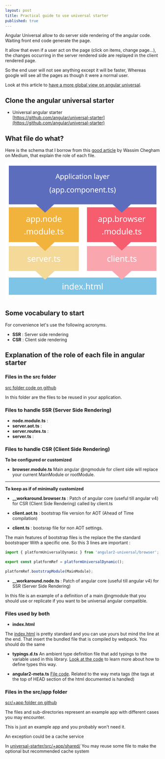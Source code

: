 ```yaml
---
layout: post
title: Practical guide to use universal starter
published: true
---
```


Angular Universal allow to do server side rendering of the angular code.
Waiting front end code generate the page.

It allow that even if a user act on the page (click on items, change page...), the changes occurring in the server rendered side are replayed in the client rendered page.

So the end user will not see anything except it will be faster, Whereas google will see all the pages as though it were a normal user.

Look at this article to [have a more global view on angular universal](http://dev.sebastienlucas.com/universal-angular/).


## Clone the angular universal starter

* Universal angular starter    
[https://github.com/angular/universal-starter](https://github.com/angular/universal-starter)

## What file do what?

Here is the schema that I borrow from this [good article](https://medium.com/google-developer-experts/angular-universal-for-the-rest-of-us-922ca8bac84) by Wassim Chegham on Medium, that explain the role of each file.


![Files structure explained](../images/universal-files.png)

## Some vocabulary to start

For convenience let's use the following acronyms.

* **SSR** : Server side rendering
* **CSR** : Client side rendering

## Explanation of the role of each file in angular starter

### Files in the src folder

[src folder code on github](https://github.com/angular/universal-starter/tree/master/src)

In this folder are the files to be reused in your application.

### Files to handle SSR (Server Side Rendering)

* **node.module.ts** :
* **server.aot.ts** :
* **server.routes.ts** :
* **server.ts** :


### Files to handle CSR (Client Side Rendering)

**To be configured or customized**

* **browser.module.ts** Main angular @ngmodule for client side will replace your current MainModule or rootModule.

***

**To keep as if of minimally customized**

* **__workaround.browser.ts** : Patch of angular core (useful till angular v4) for CSR (Client Side Rendering) called  by client.ts

* **client.aot.ts** : bootstrap file version for AOT (Ahead of Time compilation)

* **client.ts** : bootsrap file for non AOT settings.

The main features of bootstrap files is the replace the the standard bootstraper
With a specific one. So this 3 lines are important :

````js
import { platformUniversalDynamic } from 'angular2-universal/browser';
````

````js
export const platformRef = platformUniversalDynamic();
````

````js
platformRef.bootstrapModule(MainModule);
````

* **__workaround.node.ts** : Patch of angular core (useful till angular v4) for SSR (Server Side Rendering)


In this file is an example of a definition of a main @ngmodule that you should use or replicate if you want to be universal angular compatible.

### Files used by both

* **index.html**

The [index.html](https://github.com/angular/universal-starter/blob/master/src/index.html) is pretty standard and you can use yours but mind the line at the end.
That insert the bundled file that is compiled by webpack.
You should do the same

* **typings.d.ts** An ambient type definition file that add typings to the variable used in this library. [Look at the code](https://github.com/angular/universal-starter/blob/master/src/typings.d.ts) to learn more about how to define types this way.


* **angular2-meta.ts** [File code](https://github.com/angular/universal-starter/blob/master/src/angular2-meta.ts). Related to the way meta tags (the tags at the top of HEAD section of the html documented is handled)

### Files in the src/app folder

[scr/+app folder on github](https://github.com/angular/universal-starter/tree/master/src/%2Bapp)

The files and sub-directories represent an example app with different cases you may encounter.

This is just an example app and you probably won't need it.

An exception could be a cache service

In [universal-starter/src/+app/shared/](https://github.com/angular/universal-starter/tree/master/src/%2Bapp/shared) You may reuse some file to make the optional but recommended cache system
